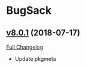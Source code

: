 # BugSack

## [v8.0.1](https://github.com/funkydude/BugSack/tree/v8.0.1) (2018-07-17)
[Full Changelog](https://github.com/funkydude/BugSack/compare/v8.0.0...v8.0.1)

- Update pkgmeta  
